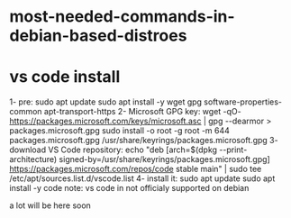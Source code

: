 # most-needed-commands-in-debian-based-distroes

# vs code install
1- pre:
sudo apt update
sudo apt install -y wget gpg software-properties-common apt-transport-https
2- Microsoft GPG key:
wget -qO- https://packages.microsoft.com/keys/microsoft.asc | gpg --dearmor > packages.microsoft.gpg
sudo install -o root -g root -m 644 packages.microsoft.gpg /usr/share/keyrings/packages.microsoft.gpg
3- download VS Code repository:
echo "deb [arch=$(dpkg --print-architecture) signed-by=/usr/share/keyrings/packages.microsoft.gpg] https://packages.microsoft.com/repos/code stable main" | sudo tee /etc/apt/sources.list.d/vscode.list
4- install it:
sudo apt update
sudo apt install -y code
note: vs code in not officialy supported on debian

a lot will be here soon
